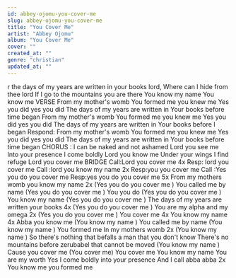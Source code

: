 ```yaml
---
id: abbey-ojomu-you-cover-me
slug: abbey-ojomu-you-cover-me
title: "You Cover Me"
artist: "Abbey Ojomu"
album: "You Cover Me"
cover: ""
created_at: ""
genre: "christian"
updated_at: ""
---
```


r the days of my years are written in your books lord,
Where can I hide from thee lord
If I go to the mountains you are there
You know my name
You know me
VERSE
From my mother's womb
You formed me you knew me
Yes you did yes you did
The days of my years are written in
Your books before time began
From my mother's womb
You formed me you knew me
Yes you did yes you did
The days of my years are written in
Your books before I began
Respond:
From my mother's womb
You formed me you knew me
Yes you did yes you did
The days of my years are written in
Your books before time began
CHORUS :
I can be naked and not ashamed
Lord you see me
Into your presence I come boldly
Lord you know me
Under your wings I find refuge
Lord you cover me
BRIDGE
Call:Lord you cover me 4x
Resp: lord you cover me
Call :lord you know my name 2x
Resp:you you cover me
Call :Yes you do you cover me
Resp:yes you do you cover me 5x
From my mothers womb you know my name 2x
(Yes you do you cover me )
You called me by name
(Yes you do you cover me )
You you do
(Yes you do you cover me )
You know my name
(Yes you do you cover me )
The days of my years are written your books 4x
(Yes you do you cover me )
You are my alpha and my omega 2x
(Yes you do you cover me )
You cover me 4x
You know my name 4x
Abba you know me
(You know my name )
You called me by name
(You know my name )
You formed me
In my mothers womb 2x
(You know my name )
So there's nothing that befalls a man that you don't know
There's no mountains before zerubabel that cannot be moved
(You know my name )
Cause you cover me
(You cover me)
You cover me
You know my name
You are my worth
Yes I come boldly into your presence
And I call abba abba 2x
You know me you formed me